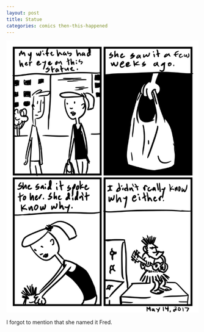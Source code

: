 ```yaml
---
layout: post
title: Statue
categories: comics then-this-happened
---
```

![statue](/public/images/may-14-2017-comic.png)

I forgot to mention that she named it Fred. 